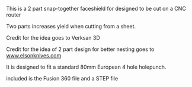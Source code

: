 This is a 2 part snap-together faceshield for designed to be cut on a CNC router

Two parts increases yield when cutting from a sheet.

Credit for the idea goes to Verksan 3D

Credit for the idea of 2 part design for better nesting goes to www.elsonknives.com

It is designed to fit a standard 80mm European 4 hole holepunch.

included is the Fusion 360 file and a STEP file
